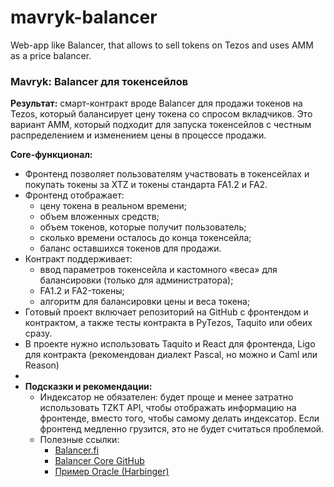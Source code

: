 # mavryk-balancer
Web-app like Balancer, that allows to sell tokens on Tezos and uses AMM as a price balancer.

### Mavryk: Balancer для токенсейлов

**Результат:** смарт-контракт вроде Balancer для продажи токенов на Tezos, который балансирует цену токена со спросом вкладчиков. Это вариант АММ, который подходит для запуска токенсейлов с честным распределением и изменением цены в процессе продажи.

**Core-функционал:**

- Фронтенд позволяет пользователям участвовать в токенсейлах и покупать токены за XTZ и токены стандарта FA1.2 и FA2.
- Фронтенд отображает:
    - цену токена в реальном времени;
    - объем вложенных средств;
    - объем токенов, которые получит пользователь;
    - сколько времени осталось до конца токенсейла;
    - баланс оставшихся токенов для продажи.
- Контракт поддерживает:
    - ввод параметров токенсейла и кастомного «веса» для балансировки (только для администратора);
    - FA1.2 и FA2-токены;
    - алгоритм для балансировки цены и веса токена;
- Готовый проект включает репозиторий на GitHub с фронтендом и контрактом, а также тесты контракта в PyTezos, Taquito или обеих сразу.
- В проекте нужно использовать Taquito и React для фронтенда, Ligo для контракта (рекомендован диалект Pascal, но можно и Caml или Reason)
- 
- **Подсказки и рекомендации:**
    - Индексатор не обязателен: будет проще и менее затратно использовать TZKT API, чтобы отображать информацию на фронтенде, вместо того, чтобы самому делать индексатор. Если фронтенд медленно грузится, это не будет считаться проблемой.
    - Полезные ссылки:
        - [Balancer.fi](https://balancer.fi/)
        - [Balancer Core GitHub](https://github.com/balancer-labs/balancer-core)
        - [Пример Oracle (Harbinger)](https://github.com/tacoinfra/harbinger)
